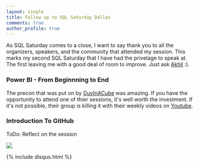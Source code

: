 ```yaml
---
layout: single
title: Follow up to SQL Saturday Dallas
comments: true
author_profile: true
---
```


As SQL Saturday comes to a close, I want to say thank you to all the organizers, speakers, and the community that attended my session.  This marks my second SQL Saturday that I have had the privelage to speak at.  The first leaving me with a good deal of room to improve.  Just ask [Akhil](https://twitter.com/_akhilm) :).

### Power BI - From Beginnning to End 
The precon that was put on by [GuyInACube](https://twitter.com/GuyInACube) was amazing.  If you have the opportunity to attend one of thier sessions, it's well worth the investment.  If it's not possible, their group is killing it with their weekly videos on [Youtube](https://guyinacube.com/videos/).

### Introduction To GitHub 

ToDo: Reflect on the session

![](https://s3.amazonaws.com/blog-jhiggin-bucket/_assets/images/SQLSaturdayDallas.png)

{% include disqus.html %}